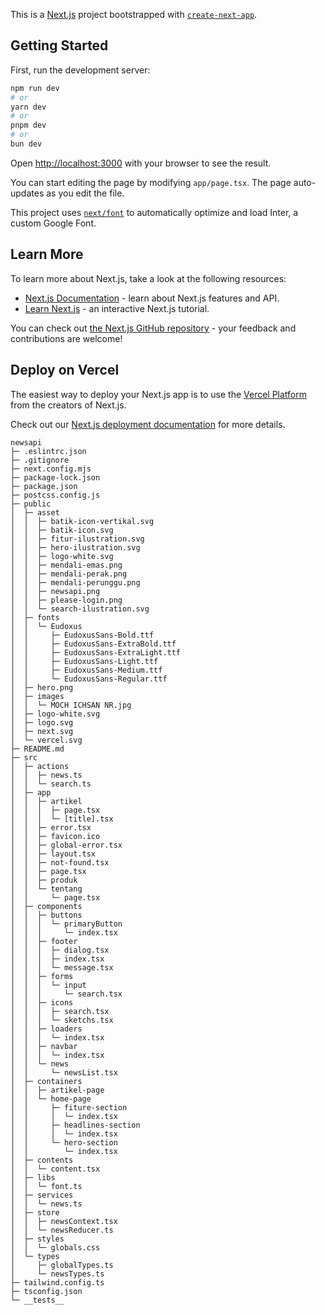 This is a [Next.js](https://nextjs.org/) project bootstrapped with [`create-next-app`](https://github.com/vercel/next.js/tree/canary/packages/create-next-app).

## Getting Started

First, run the development server:

```bash
npm run dev
# or
yarn dev
# or
pnpm dev
# or
bun dev
```

Open [http://localhost:3000](http://localhost:3000) with your browser to see the result.

You can start editing the page by modifying `app/page.tsx`. The page auto-updates as you edit the file.

This project uses [`next/font`](https://nextjs.org/docs/basic-features/font-optimization) to automatically optimize and load Inter, a custom Google Font.

## Learn More

To learn more about Next.js, take a look at the following resources:

- [Next.js Documentation](https://nextjs.org/docs) - learn about Next.js features and API.
- [Learn Next.js](https://nextjs.org/learn) - an interactive Next.js tutorial.

You can check out [the Next.js GitHub repository](https://github.com/vercel/next.js/) - your feedback and contributions are welcome!

## Deploy on Vercel

The easiest way to deploy your Next.js app is to use the [Vercel Platform](https://vercel.com/new?utm_medium=default-template&filter=next.js&utm_source=create-next-app&utm_campaign=create-next-app-readme) from the creators of Next.js.

Check out our [Next.js deployment documentation](https://nextjs.org/docs/deployment) for more details.

```
newsapi
├─ .eslintrc.json
├─ .gitignore
├─ next.config.mjs
├─ package-lock.json
├─ package.json
├─ postcss.config.js
├─ public
│  ├─ asset
│  │  ├─ batik-icon-vertikal.svg
│  │  ├─ batik-icon.svg
│  │  ├─ fitur-ilustration.svg
│  │  ├─ hero-ilustration.svg
│  │  ├─ logo-white.svg
│  │  ├─ mendali-emas.png
│  │  ├─ mendali-perak.png
│  │  ├─ mendali-perunggu.png
│  │  ├─ newsapi.png
│  │  ├─ please-login.png
│  │  └─ search-ilustration.svg
│  ├─ fonts
│  │  └─ Eudoxus
│  │     ├─ EudoxusSans-Bold.ttf
│  │     ├─ EudoxusSans-ExtraBold.ttf
│  │     ├─ EudoxusSans-ExtraLight.ttf
│  │     ├─ EudoxusSans-Light.ttf
│  │     ├─ EudoxusSans-Medium.ttf
│  │     └─ EudoxusSans-Regular.ttf
│  ├─ hero.png
│  ├─ images
│  │  └─ MOCH ICHSAN NR.jpg
│  ├─ logo-white.svg
│  ├─ logo.svg
│  ├─ next.svg
│  └─ vercel.svg
├─ README.md
├─ src
│  ├─ actions
│  │  ├─ news.ts
│  │  └─ search.ts
│  ├─ app
│  │  ├─ artikel
│  │  │  ├─ page.tsx
│  │  │  └─ [title].tsx
│  │  ├─ error.tsx
│  │  ├─ favicon.ico
│  │  ├─ global-error.tsx
│  │  ├─ layout.tsx
│  │  ├─ not-found.tsx
│  │  ├─ page.tsx
│  │  ├─ produk
│  │  └─ tentang
│  │     └─ page.tsx
│  ├─ components
│  │  ├─ buttons
│  │  │  └─ primaryButton
│  │  │     └─ index.tsx
│  │  ├─ footer
│  │  │  ├─ dialog.tsx
│  │  │  ├─ index.tsx
│  │  │  └─ message.tsx
│  │  ├─ forms
│  │  │  └─ input
│  │  │     └─ search.tsx
│  │  ├─ icons
│  │  │  ├─ search.tsx
│  │  │  └─ sketchs.tsx
│  │  ├─ loaders
│  │  │  └─ index.tsx
│  │  ├─ navbar
│  │  │  └─ index.tsx
│  │  └─ news
│  │     └─ newsList.tsx
│  ├─ containers
│  │  ├─ artikel-page
│  │  └─ home-page
│  │     ├─ fiture-section
│  │     │  └─ index.tsx
│  │     ├─ headlines-section
│  │     │  └─ index.tsx
│  │     └─ hero-section
│  │        └─ index.tsx
│  ├─ contents
│  │  └─ content.tsx
│  ├─ libs
│  │  └─ font.ts
│  ├─ services
│  │  └─ news.ts
│  ├─ store
│  │  ├─ newsContext.tsx
│  │  └─ newsReducer.ts
│  ├─ styles
│  │  └─ globals.css
│  └─ types
│     ├─ globalTypes.ts
│     └─ newsTypes.ts
├─ tailwind.config.ts
├─ tsconfig.json
└─ __tests__

```
